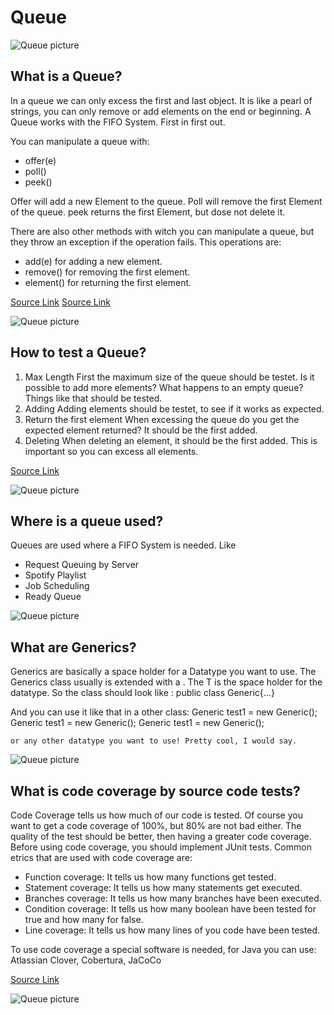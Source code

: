 # Queue

![Queue picture](https://cdn.pixabay.com/photo/2018/05/18/21/01/rubber-ducks-3412065_1280.jpg)

## What is a Queue?

In a queue we can only excess the first and last object. It is like a pearl of strings, you can only remove or add elements on the end or beginning. A Queue works with the FIFO System. First in first out.

You can manipulate a queue with:
- offer(e)
- poll()
- peek()

Offer will add a new Element to the queue.
Poll will remove the first Element of the queue.
peek returns the first Element, but dose not delete it.

There are also other methods with witch you can manipulate a queue, but they throw an exception if the operation fails. This operations are:
- add(e) for adding a new element.
- remove() for removing the first element.
- element() for returning the first element.

[Source Link](https://studyflix.de/informatik/queues-886)
[Source Link](https://docs.oracle.com/javase/7/docs/api/java/util/Queue.html)

![Queue picture](https://cdn.pixabay.com/photo/2016/05/22/11/20/rubber-ducks-1408285_1280.jpg)

## How to test a Queue?

1. Max Length
	First the maximum size of the queue should be testet. Is it possible to add more elements?
	What happens to an empty queue? Things like that should be tested.
2. Adding
	Adding elements should be testet, to see if it works as expected.
3. Return the first element
	When excessing the queue do you get the expected element returned? It should be the first added.
4. Deleting
	When deleting an element, it should be the first added. This is important so you can excess all elements.

[Source Link](https://testmatick.com/queue-testing/)

![Queue picture](https://cdn.pixabay.com/photo/2018/07/09/23/41/duck-3527585_1280.jpg)

## Where is a queue used?

Queues are used where a FIFO System is needed. Like
- Request Queuing by Server
- Spotify Playlist
- Job Scheduling
- Ready Queue

![Queue picture](https://cdn.pixabay.com/photo/2019/10/18/01/25/greater-scaup-4558031_1280.jpg)

## What are Generics?

Generics are basically a space holder for a Datatype you want to use. The Generics class usually is extended with a <T>. The T is the space holder for the datatype.
So the class should look like :
	public class Generic<T>{...}

And you can use it like that in a other class:
	Generic<String> test1 = new Generic<String>();
	Generic<Integer> test1 = new Generic<Integer>();
	Generic<Float> test1 = new Generic<Float>();

	or any other datatype you want to use! Pretty cool, I would say.

![Queue picture](https://cdn.pixabay.com/photo/2017/01/22/19/06/animals-2000586_1280.jpg)

## What is code coverage by source code tests?

Code Coverage tells us how much of our code is tested. Of course you want to get a code coverage of 100%, but 80% are not bad either. The quality of the test should be better, then having a greater code coverage.  
Before using code coverage, you should implement JUnit tests.
Common etrics that are used with code coverage are:

- Function coverage: It tells us how many functions get tested.
- Statement coverage: It tells us how many statements get executed.
- Branches coverage: It tells us how many branches have been executed.
- Condition coverage: It tells us how many boolean have been tested for true and how many for false.
- Line coverage: It tells us how many lines of you code have been tested.

To use code coverage a special software is needed, for Java you can use: Atlassian Clover, Cobertura, JaCoCo

[Source Link](https://www.atlassian.com/continuous-delivery/software-testing/code-coverage)

![Queue picture](https://cdn.pixabay.com/photo/2016/05/22/11/39/rubber-ducks-1408308_1280.jpg)
